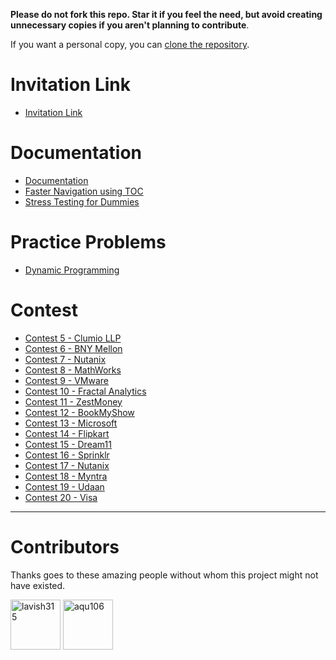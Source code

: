 **Please do not fork this repo. Star it if you feel the need, but avoid creating unnecessary copies if you aren't planning to contribute**.

If you want a personal copy, you can [clone the repository](https://help.github.com/en/github/creating-cloning-and-archiving-repositories/cloning-a-repository).

# Invitation Link
* [Invitation Link](invitation-link/invitation-link.md)

# Documentation
* [Documentation](documentation/documentation.md)
* [Faster Navigation using TOC](documentation/faster-navigation.md)
* [Stress Testing for Dummies](documentation/stress-testing.md)
 
# Practice Problems
* [Dynamic Programming](practice-problems/dp/atcoder/dp-atcoder.md)
 
# Contest
* [Contest 5 - Clumio LLP](clumio/set-1/clumio-set-1.md)
* [Contest 6 - BNY Mellon](bny-mellon/set-1/bny-mellon-set-1.md)
* [Contest 7 - Nutanix](nutanix/set-3/nutanix-set-3.md)
* [Contest 8 - MathWorks](mathworks/set-1/mathworks-set-1.md)
* [Contest 9 - VMware](vm-ware/set-1/vm-ware-set-1.md)
* [Contest 10 - Fractal Analytics](fractal/set-2/fractal-set-2.md)
* [Contest 11 - ZestMoney](zestmoney/set-1/zestmoney-set-1.md)
* [Contest 12 - BookMyShow](book-my-show/set-1/book-my-show-set-1.md)
* [Contest 13 - Microsoft](microsoft/set-1/microsoft-set-1.md)
* [Contest 14 - Flipkart](flipkart/set-1/flipkart-set-1.md)
* [Contest 15 - Dream11](dream11/set-1/dream11-set-1.md)
* [Contest 16 - Sprinklr](sprinklr/set-2/sprinklr-set-2.md)
* [Contest 17 - Nutanix](nutanix/set-4/nutanix-set-4.md)
* [Contest 18 - Myntra](myntra/set-1/myntra-set-1.md)
* [Contest 19 - Udaan](udaan/set-1/udaan-set-1.md) 
* [Contest 20 - Visa](visa/set-1/visa-set-1.md)

----

# Contributors
Thanks goes to these amazing people without whom this project might not have existed.

<a href="https://github.com/lavish315"><img src="https://avatars.githubusercontent.com/lavish315?v=3" title="lavish315" width="80" height="80"></a>
<a href="https://github.com/aqu106"><img src="https://avatars.githubusercontent.com/aqu106?v=3" title="aqu106" width="80" height="80"></a>



